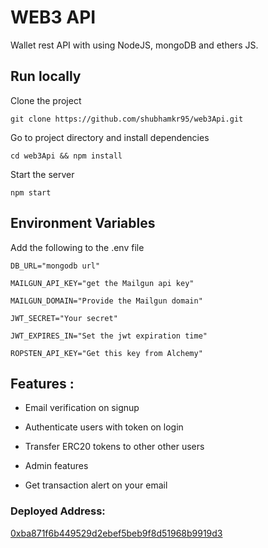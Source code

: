 # WEB3 API

Wallet rest API with using NodeJS, mongoDB and ethers JS.

## Run locally

Clone the project

```
git clone https://github.com/shubhamkr95/web3Api.git
```

Go to project directory and install dependencies

```
cd web3Api && npm install
```

Start the server

```
npm start
```

## Environment Variables

Add the following to the .env file

```
DB_URL="mongodb url"

MAILGUN_API_KEY="get the Mailgun api key"

MAILGUN_DOMAIN="Provide the Mailgun domain"

JWT_SECRET="Your secret"

JWT_EXPIRES_IN="Set the jwt expiration time"

ROPSTEN_API_KEY="Get this key from Alchemy"
```

## Features :

- Email verification on signup

- Authenticate users with token on login

- Transfer ERC20 tokens to other other users

- Admin features

- Get transaction alert on your email

### Deployed Address:

[0xba871f6b449529d2ebef5beb9f8d51968b9919d3](https://ropsten.etherscan.io/tx/0x0e8dc0f62550c10ed11e975a28e9d5bb0cf03553674c4d37ceac9abe383651d1)
